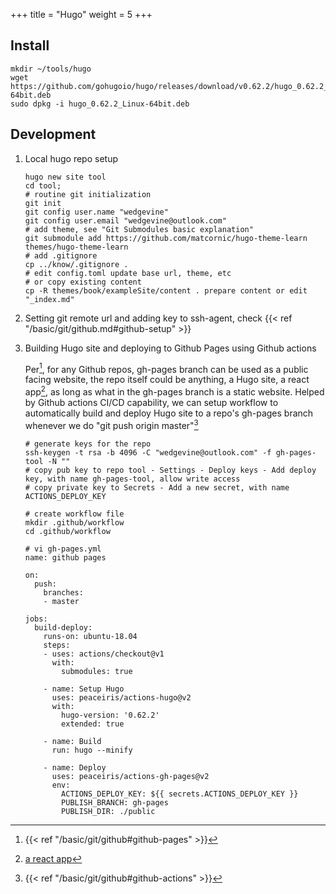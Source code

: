 +++
title = "Hugo"
weight = 5
+++

## Install
```
mkdir ~/tools/hugo
wget https://github.com/gohugoio/hugo/releases/download/v0.62.2/hugo_0.62.2_Linux-64bit.deb
sudo dpkg -i hugo_0.62.2_Linux-64bit.deb
```

## Development
1. Local hugo repo setup

    ```
    hugo new site tool
    cd tool;
    # routine git initialization
    git init
    git config user.name "wedgevine"
    git config user.email "wedgevine@outlook.com"
    # add theme, see "Git Submodules basic explanation"
    git submodule add https://github.com/matcornic/hugo-theme-learn themes/hugo-theme-learn
    # add .gitignore
    cp ../know/.gitignore .
    # edit config.toml update base url, theme, etc
    # or copy existing content
    cp -R themes/book/exampleSite/content . prepare content or edit "_index.md"
    ```
2. Setting git remote url and adding key to ssh-agent, check {{< ref "/basic/git/github.md#github-setup" >}}
3. Building Hugo site and deploying to Github Pages using Github actions

    Per[^1], for any Github repos, gh-pages branch can be used as a public facing website, the repo itself
    could be anything, a Hugo site, a react app[^2], as long as what in the gh-pages branch is a static website.
    Helped by Github actions CI/CD capability, we can setup workflow to automatically build and deploy Hugo
    site to a repo's gh-pages branch whenever we do "git push origin master"[^3]

    ```
    # generate keys for the repo
    ssh-keygen -t rsa -b 4096 -C "wedgevine@outlook.com" -f gh-pages-tool -N ""
    # copy pub key to repo tool - Settings - Deploy keys - Add deploy key, with name gh-pages-tool, allow write access
    # copy private key to Secrets - Add a new secret, with name ACTIONS_DEPLOY_KEY

    # create workflow file
    mkdir .github/workflow
    cd .github/workflow

    # vi gh-pages.yml
    name: github pages

    on:
      push:
        branches:
        - master

    jobs:
      build-deploy:
        runs-on: ubuntu-18.04
        steps:
        - uses: actions/checkout@v1
          with:
            submodules: true

        - name: Setup Hugo
          uses: peaceiris/actions-hugo@v2
          with:
            hugo-version: '0.62.2'
            extended: true

        - name: Build
          run: hugo --minify

        - name: Deploy
          uses: peaceiris/actions-gh-pages@v2
          env:
            ACTIONS_DEPLOY_KEY: ${{ secrets.ACTIONS_DEPLOY_KEY }}
            PUBLISH_BRANCH: gh-pages
            PUBLISH_DIR: ./public

    ```


[^1]: {{< ref "/basic/git/github#github-pages" >}}
[^2]: [a react app](https://medium.com/@Keithweaver_/setting-up-github-actions-for-a-react-app-on-github-pages-f66b28c312ac)
[^3]: {{< ref "/basic/git/github#github-actions" >}}
